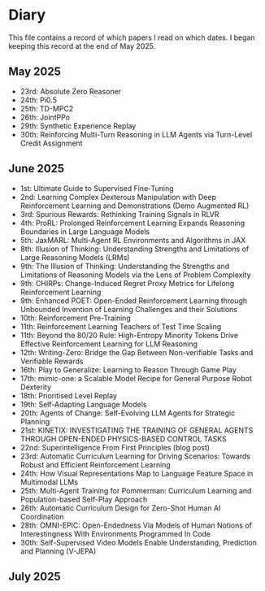 # Diary

This file contains a record of which papers I read on which dates. I began keeping this record at the end of May 2025.

## May 2025

* 23rd: Absolute Zero Reasoner
* 24th: Pi0.5
* 25th: TD-MPC2
* 26th: JointPPo
* 29th: Synthetic Experience Replay
* 30th: Reinforcing Multi-Turn Reasoning in LLM Agents via Turn-Level Credit Assignment

## June 2025
* 1st: Ultimate Guide to Supervised Fine-Tuning
* 2nd: Learning Complex Dexterous Manipulation with Deep Reinforcement Learning and Demonstrations (Demo Augmented RL)
* 3rd: Spurious Rewards: Rethinking Training Signals in RLVR
* 4th: ProRL: Prolonged Reinforcement Learning Expands Reasoning Boundaries in Large Language Models
* 5th: JaxMARL: Multi-Agent RL Environments and Algorithms in JAX
* 8th: Illusion of Thinking: Understanding Strengths and Limitations of Large Reasoning Models (LRMs)
* 9th: The Illusion of Thinking: Understanding the Strengths and Limitations of Reasoning Models via the Lens of Problem Complexity
* 9th: CHIRPs: Change-Induced Regret Proxy Metrics for Lifelong Reinforcement Learning
* 9th: Enhanced POET: Open-Ended Reinforcement Learning through Unbounded Invention of Learning Challenges and their Solutions
* 10th: Reinforcement Pre-Training
* 11th: Reinforcement Learning Teachers of Test Time Scaling
* 11th: Beyond the 80/20 Rule: High-Entropy Minority Tokens Drive Effective Reinforcement Learning for LLM Reasoning
* 12th: Writing-Zero: Bridge the Gap Between Non-verifiable Tasks and Verifiable Rewards
* 16th: Play to Generalize: Learning to Reason Through Game Play
* 17th: mimic-one: a Scalable Model Recipe for General Purpose Robot Dexterity
* 18th: Prioritised Level Replay
* 19th: Self-Adapting Language Models
* 20th: Agents of Change: Self-Evolving LLM Agents for Strategic Planning
* 21st: KINETIX: INVESTIGATING THE TRAINING OF GENERAL AGENTS THROUGH OPEN-ENDED PHYSICS-BASED CONTROL TASKS
* 22nd: Superintelligence From First Principles (blog post)
* 23rd: Automatic Curriculum Learning for Driving Scenarios: Towards Robust and Efficient Reinforcement Learning
* 24th: How Visual Representations Map to Language Feature Space in Multimodal LLMs
* 25th: Multi-Agent Training for Pommerman: Curriculum Learning and Population-based Self-Play Approach
* 26th: Automatic Curriculum Design for Zero-Shot Human AI Coordination
* 28th: OMNI-EPIC: Open-Endedness Via Models of Human Notions of Interestingness With Environments Programmed In Code
* 30th: Self-Supervised Video Models Enable Understanding, Prediction and Planning (V-JEPA)

## July 2025
